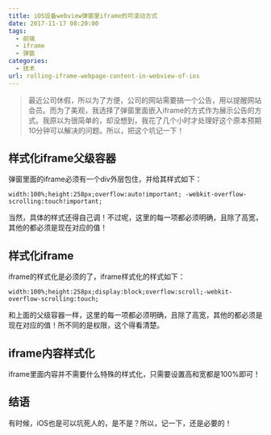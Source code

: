 ```yaml
---
title: iOS设备webview弹窗里iframe的可滚动方式
date: 2017-11-17 08:20:00
tags: 
  - 前端
  - iframe
  - 弹窗
categories:
  - 技术
url: rolling-iframe-webpage-content-in-webview-of-ios
---
```


> 最近公司休假，所以为了方便，公司的网站需要搞一个公告，用以提醒网站会员。而为了美观，我选择了弹窗里面嵌入iframe的方式作为展示公告的方式。我原以为很简单的，却没想到，我花了几个小时才处理好这个原本预期10分钟可以解决的问题。所以，把这个坑记一下！

<!--more-->


## 样式化iframe父级容器

弹窗里面的iframe必须有一个div外层包住，并给其样式如下：

```
width:100%;height:258px;overflow:auto!important; -webkit-overflow-scrolling:touch!important;
```


当然，具体的样式还得自己调！不过呢，这里的每一项都必须明确，且除了高宽，其他的都必须是现在对应的值！

## 样式化iframe

iframe的样式化是必须的了，iframe样式化的样式如下：

```
width:100%;height:258px;display:block;overflow:scroll;-webkit-overflow-scrolling:touch;
```


和上面的父级容器一样，这里的每一项都必须明确，且除了高宽，其他的都必须是现在对应的值！所不同的是权限，这个得看清楚。

## iframe内容样式化

iframe里面内容并不需要什么特殊的样式化，只需要设置高和宽都是100%即可！

## 结语

有时候，iOS也是可以坑死人的，是不是？所以，记一下，还是必要的！

